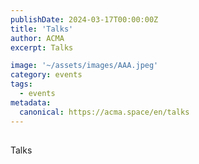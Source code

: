 ```yaml
---
publishDate: 2024-03-17T00:00:00Z
title: 'Talks'
author: ACMA
excerpt: Talks

image: '~/assets/images/AAA.jpeg'
category: events
tags:
  - events
metadata:
  canonical: https://acma.space/en/talks
---
```


## 
Talks







